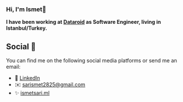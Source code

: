 ### Hi, I'm Ismet👋

<strong>I have been working at [Dataroid](https://www.dataroid.com/) as Software Engineer, living in Istanbul/Turkey.</strong>

## Social 📱
You can find me on the following social media platforms or send me an email:
* 👔 [LinkedIn](https://www.linkedin.com/in/ismet-sar%C4%B1-bbb2b6183/)
* ✉️ [sarismet2825@gmail.com](mailto:sarismet2825@gmail.com)
* ✨ [ismetsari.ml](http://ismetsari.ml/)

<!--
## [LinkedIn](https://www.linkedin.com/in/ismet-sar%C4%B1-bbb2b6183/)
I write a lot on a wide range of topics regarding front-end development and everything linked to that. You can have a look at [davebitter.com](https://www.davebitter.com)!


**sarismet/sarismet** is a ✨ _special_ ✨ repository because its `README.md` (this file) appears on your GitHub profile.

Here are some ideas to get you started:

- 🔭 I’m currently working on ...
- 🌱 I’m currently learning ...
- 👯 I’m looking to collaborate on ...
- 🤔 I’m looking for help with ...
- 💬 Ask me about ...
- 📫 How to reach me: ...
- 😄 Pronouns: ...
- ⚡ Fun fact: ...
-->
